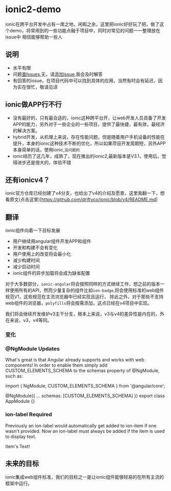 # ionic2-demo

ionic在跨平台开发中占有一席之地，闲暇之余，这里把ionic好好玩了把，做了这个demo，将常用到的一些功能点融于项目中，同时对常见的问题一一整理放在issue中
相信能够帮助一些人

## 说明

 + 水平有限
 + 问题[查Issues](https://github.com/heqiang421/ionic2-demo/issues),无，请[添加issue](https://github.com/heqiang421/ionic2-demo/issues/new),我会及时解答
 + 有回答的issue，在项目代码中可以找到具体的应用，当然有时会有延迟，因为实在很忙，敬请见谅

## ionic做APP行不行

+ 没有最好的，只有最合适的，ionic这种跨平台开，让web开发人员具备了开发APP的能力，另外对于一些企业的一些项目，提供了最快捷，最有效，最经济的解决方案。
+ hybrid开发，从机理上来说，存在性能问题，但是随着用户手机设备的性能在提升，本身的ionic这种技术不断的优化，所以如果项目开发周期短，另外APP本身简单的话，使用ionic,`没问题的`
+ ionic经历了这几年，成熟了，现在推出的ionic2,最新版本是V3.1，使用后，觉得进步还是很大的，体验不错

## 还有ionicv4？

ionic官方仓库已经创建了v4分支，也给出了v4的介绍及愿景，这里我翻一下，想看原文(点击这里)[https://github.com/driftyco/ionic/blob/v4/README.md]

## 翻译

ionic组件向着一下目标发展
+ 用户继续用angular组件开发APP和组件
+ 开发和构建不会有变化
+ 用户使用上的改变将会最小化
+ 减少构建时间
+ 减少启动时间
+ ionic组件的异步加载将会成为缺省配置

对于大多数部分，`ionic-angular`将会按照同样的方式继续工作，想之前的版本一样使用所有的API，然而少量复杂的组件比如`ion-badge`,将会使用标准的web组件规范V1，这些规范在主流浏览器中已经实现且运行，
除此之外，对于那些不支持web组件的浏览器，`polyfills`将会按需添加，这点已经在v4项目中实现。

我们将会继续开发维护v3主干分支，根本上来说，v3与v4的差异性是内在的，外在来说，v3，v4等同。

### 变化

### @NgModule Updates

What's great is that Angular already supports and works with web components! In order to enable them simply add CUSTOM_ELEMENTS_SCHEMA to the schemas property of @NgModule, such as:

import { NgModule, CUSTOM_ELEMENTS_SCHEMA } from '@angular/core';

@NgModule({
  ...
  schemas: [CUSTOM_ELEMENTS_SCHEMA]
})
export class AppModule {}
### ion-label Required

Previously an ion-label would automatically get added to ion-item if one wasn't provided. Now an ion-label must always be added if the item is used to display text.

  <ion-item>
    <ion-label>Item's Text!</ion-label>
  </ion-item>


## 未来的目标
ionic集成web组件标准，我们的目标之一是让ionic组件能够轻易的在所有主流的框架中运行。